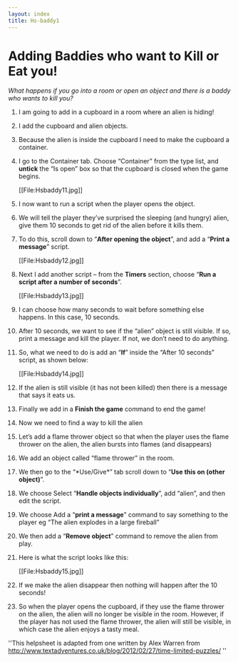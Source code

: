 ```yaml
---
layout: index
title: Hs-baddy1
---
```


Adding Baddies who want to Kill or Eat you!
===========================================

*What happens if you go into a room or open an object and there is a baddy who wants to kill you?*

1. I am going to add in a cupboard in a room where an alien is hiding!

2. I add the cupboard and alien objects.

3. Because the alien is inside the cupboard I need to make the cupboard a container.

4. I go to the Container tab. Choose “Container” from the type list, and **untick** the “Is open” box so that the cupboard is closed when the game begins.

     
     [[File:Hsbaddy11.jpg]]

5. I now want to run a script when the player opens the object.

6. We will tell the player they’ve surprised the sleeping (and hungry) alien, give them 10 seconds to get rid of the alien before it kills them.

7. To do this, scroll down to “**After opening the object**”, and add a “**Print a message**” script.

     
     [[File:Hsbaddy12.jpg]]

8. Next I add another script – from the **Timers** section, choose “**Run a script after a number of seconds**”.

     
     [[File:Hsbaddy13.jpg]]

9. I can choose how many seconds to wait before something else happens. In this case, 10 seconds.

10. After 10 seconds, we want to see if the “alien” object is still visible. If so, print a message and kill the player. If not, we don’t need to do anything.

11. So, what we need to do is add an “**If**” inside the “After 10 seconds” script, as shown below:

     
     [[File:Hsbaddy14.jpg]]

12. If the alien is still visible (it has not been killed) then there is a message that says it eats us.

13. Finally we add in a **Finish the game** command to end the game!

14. Now we need to find a way to kill the alien

15. Let’s add a flame thrower object so that when the player uses the flame thrower on the alien, the alien bursts into flames (and disappears)

16. We add an object called “flame thrower” in the room.

17. We then go to the “\*Use/Give\*” tab scroll down to “**Use this on (other object)**”.

18. We choose Select “**Handle objects individually**”, add “alien”, and then edit the script.

19. We choose Add a “**print a message**” command to say something to the player eg “The alien explodes in a large fireball”

20. We then add a “**Remove object**” command to remove the alien from play.

21. Here is what the script looks like this:

     
     [[File:Hsbaddy15.jpg]]

22. If we make the alien disappear then nothing will happen after the 10 seconds!

23. So when the player opens the cupboard, if they use the flame thrower on the alien, the alien will no longer be visible in the room. However, if the player has not used the flame thrower, the alien will still be visible, in which case the alien enjoys a tasty meal.

''This helpsheet is adapted from one written by Alex Warren from <http://www.textadventures.co.uk/blog/2012/02/27/time-limited-puzzles/> ''
